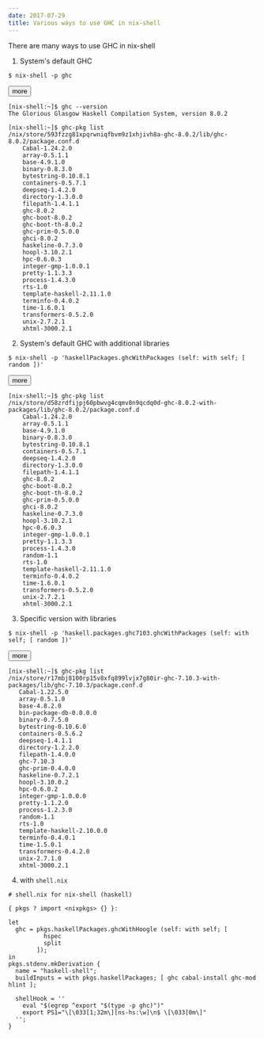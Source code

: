 ```yaml
---
date: 2017-07-29
title: Various ways to use GHC in nix-shell
---
```

<style>
  /* Icon when the collapsible content is shown */
  .btn:after {
    content: "less";
  }
  /* Icon when the collapsible content is hidden */
  .btn.collapsed:after {
    content: "more";
  }
</style>

There are many ways to use GHC in nix-shell

1. System's default GHC

~~~
$ nix-shell -p ghc
~~~

<button type="button" class="btn collapsed" data-toggle="collapse" data-target="#collapse1"></button>

~~~{#collapse1 .collapsing}
[nix-shell:~]$ ghc --version
The Glorious Glasgow Haskell Compilation System, version 8.0.2

[nix-shell:~]$ ghc-pkg list
/nix/store/593fzzg81xpqrwniqfbvm9z1xhjivh8a-ghc-8.0.2/lib/ghc-8.0.2/package.conf.d
    Cabal-1.24.2.0
    array-0.5.1.1
    base-4.9.1.0
    binary-0.8.3.0
    bytestring-0.10.8.1
    containers-0.5.7.1
    deepseq-1.4.2.0
    directory-1.3.0.0
    filepath-1.4.1.1
    ghc-8.0.2
    ghc-boot-8.0.2
    ghc-boot-th-8.0.2
    ghc-prim-0.5.0.0
    ghci-8.0.2
    haskeline-0.7.3.0
    hoopl-3.10.2.1
    hpc-0.6.0.3
    integer-gmp-1.0.0.1
    pretty-1.1.3.3
    process-1.4.3.0
    rts-1.0
    template-haskell-2.11.1.0
    terminfo-0.4.0.2
    time-1.6.0.1
    transformers-0.5.2.0
    unix-2.7.2.1
    xhtml-3000.2.1
~~~

2. System's default GHC with additional libraries

~~~
$ nix-shell -p 'haskellPackages.ghcWithPackages (self: with self; [ random ])'
~~~

<button type="button" class="btn collapsed" data-toggle="collapse" data-target="#collapse2"></button>

~~~{#collapse2 .collapsing}
[nix-shell:~]$ ghc-pkg list
/nix/store/d58zrdfijpj60pbwvg4cqmv8n9qcdq0d-ghc-8.0.2-with-packages/lib/ghc-8.0.2/package.conf.d
    Cabal-1.24.2.0
    array-0.5.1.1
    base-4.9.1.0
    binary-0.8.3.0
    bytestring-0.10.8.1
    containers-0.5.7.1
    deepseq-1.4.2.0
    directory-1.3.0.0
    filepath-1.4.1.1
    ghc-8.0.2
    ghc-boot-8.0.2
    ghc-boot-th-8.0.2
    ghc-prim-0.5.0.0
    ghci-8.0.2
    haskeline-0.7.3.0
    hoopl-3.10.2.1
    hpc-0.6.0.3
    integer-gmp-1.0.0.1
    pretty-1.1.3.3
    process-1.4.3.0
    random-1.1
    rts-1.0
    template-haskell-2.11.1.0
    terminfo-0.4.0.2
    time-1.6.0.1
    transformers-0.5.2.0
    unix-2.7.2.1
    xhtml-3000.2.1
~~~

3. Specific version with libraries

~~~
$ nix-shell -p 'haskell.packages.ghc7103.ghcWithPackages (self: with self; [ random ])'
~~~

<button type="button" class="btn collapsed" data-toggle="collapse" data-target="#collapse3"></button>

~~~{#collapse3 .collapsing}
[nix-shell:~]$ ghc-pkg list
/nix/store/r17mbj8100rp15v8xfq899lvjx7g80ir-ghc-7.10.3-with-packages/lib/ghc-7.10.3/package.conf.d
   Cabal-1.22.5.0
   array-0.5.1.0
   base-4.8.2.0
   bin-package-db-0.0.0.0
   binary-0.7.5.0
   bytestring-0.10.6.0
   containers-0.5.6.2
   deepseq-1.4.1.1
   directory-1.2.2.0
   filepath-1.4.0.0
   ghc-7.10.3
   ghc-prim-0.4.0.0
   haskeline-0.7.2.1
   hoopl-3.10.0.2
   hpc-0.6.0.2
   integer-gmp-1.0.0.0
   pretty-1.1.2.0
   process-1.2.3.0
   random-1.1
   rts-1.0
   template-haskell-2.10.0.0
   terminfo-0.4.0.1
   time-1.5.0.1
   transformers-0.4.2.0
   unix-2.7.1.0
   xhtml-3000.2.1
~~~

4. with `shell.nix`

~~~
# shell.nix for nix-shell (haskell)

{ pkgs ? import <nixpkgs> {} }:

let
  ghc = pkgs.haskellPackages.ghcWithHoogle (self: with self; [
          hspec
          split
        ]);
in
pkgs.stdenv.mkDerivation {
  name = "haskell-shell";
  buildInputs = with pkgs.haskellPackages; [ ghc cabal-install ghc-mod hlint ];

  shellHook = ''
    eval "$(egrep ^export "$(type -p ghc)")"
    export PS1="\[\033[1;32m\][ns-hs:\w]\n$ \[\033[0m\]"
  '';
}
~~~
